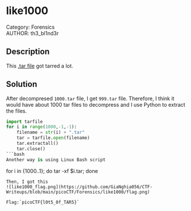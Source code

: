 # like1000
Category: Forensics </br>
AUTHOR: th3_bl1nd3r

## Description
This [.tar file](https://jupiter.challenges.picoctf.org/static/52084b5ad360b25f9af83933114324e0/1000.tar) got tarred a lot.</br>
## Solution
After decompresed `1000.tar` file, I get `999.tar` file. Therefore, I think it would have about 1000 tar files to decompress and I use Python to extract the files.
```python
import tarfile
for i in range(1000,-1,-1):
	filename = str(i) + ".tar"
	tar = tarfile.open(filename)
	tar.extractall()
	tar.close()
```bash
Another way is using Linux Bash script
```
for i in {1000..1}; do tar -xf $i.tar; done
```
Then, I got this
![like1000_flag.png](https://github.com/GiaNghia056/CTF-Writeups/blob/main/picoCTF/Forensics/like1000/flag.png)

Flag:`picoCTF{l0t5_0f_TAR5}`
